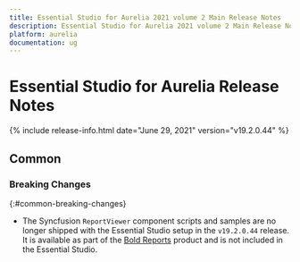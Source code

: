```yaml
---
title: Essential Studio for Aurelia 2021 volume 2 Main Release Notes  
description: Essential Studio for Aurelia 2021 volume 2 Main Release Notes  
platform: aurelia
documentation: ug
---
```


# Essential Studio for Aurelia  Release Notes  

{% include release-info.html date="June 29, 2021"  version="v19.2.0.44" %} 






## Common

### Breaking Changes
{:#common-breaking-changes}

* The Syncfusion `ReportViewer` component scripts and samples are no longer shipped with the Essential Studio setup in the `v19.2.0.44` release. It is available as part of the <a href="https://www.boldreports.com/">Bold Reports</a> product and is not included in the Essential Studio.

